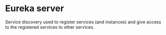 # Eureka server

Service discovery used to register services (and instances) and give access to the registered services to other services.
